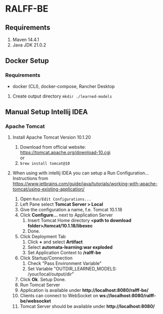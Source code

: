 # RALFF-BE

## Requirements

1. Maven 14.4.1
2. Java JDK 21.0.2

## Docker Setup

### Requirements
* docker (CLI), docker-compose, Rancher Desktop

1. Create output directory ```mkdir ./learned-models```

## Manual Setup Intellij IDEA

### Apache Tomcat

1. Install Apache Tomcat Version 10.1.20
    1. Download from official website: https://tomcat.apache.org/download-10.cgi  
       or
    2. ```brew install tomcat@10```

2. When using with intellij IDEA you can setup a Run Configuration...  
   Instructions
   from https://www.jetbrains.com/guide/java/tutorials/working-with-apache-tomcat/using-existing-application/
    1. Open `Run/Edit Configurations...`
    2. Left Pane select **Tomcat Server > Local**
    3. Give the configuration a name, f.e. Tomcat 10.1.18
    4. Click **Configure...** next to Application Server
        1. Insert Tomcat Home directory **\<path to download folder\>/tomcat/10.1.18/libexec**
        2. Done.
    5. Click Deployment Tab
        1. Click **+** and select **Artifact**
        2. Select **automata-learning:war exploded**
        3. Set Application Context to **/ralff-be**
    6. Click Startup/Connection
        1. Check "Pass Environment Variable"
        2. Set Variable "OUTDIR_LEARNED_MODELS: /your/local/output/dir"
    7. Click **Ok**. Setup Done.
    8. Run Tomcat Server
    9. Application is available under **http://localhost:8080/ralff-be/**
    10. Clients can connect to WebSocket on **ws://localhost:8080/ralff-be/websocket**
    11. Tomcat Server should be available under **http://localhost:8080/**

[//]: # (### LearnLib/RALib &#40;optional&#41;)

[//]: # ()

[//]: # (Step is optional and only required if one wants to experiment)

[//]: # (if RALib. It is not needed for running the basic Learner Setup.)

[//]: # ()

[//]: # (Before starting, download LearnLib/RALib from https://github.com/LearnLib/ralib.  )

[//]: # (Version in use is 0.1-SNAPSHOT.)

[//]: # ()

[//]: # (1. Open Terminal and navigate to Folder where zip was downloaded)

[//]: # (2. Unzip and navigate to created folder)

[//]: # (3. Execute ```mvn package assembly:single```)

[//]: # (4. Execute ```mvn install:install-file -Dfile=./target/ralib-0.1-SNAPSHOT.jar -DpomFile=pom.xml```)

[//]: # (5. Within this project run ```mvn clean -f pom.xml``` and ```mvn install -f pom.xml```)

[//]: # (6. Add to project pom.xml)

[//]: # (    ```)

[//]: # (    <dependency>)

[//]: # (        <groupId>de.learnlib</groupId>)

[//]: # (        <artifactId>ralib</artifactId>)

[//]: # (        <version>0.1-SNAPSHOT</version>)

[//]: # (    </dependency>)

[//]: # (    ```)